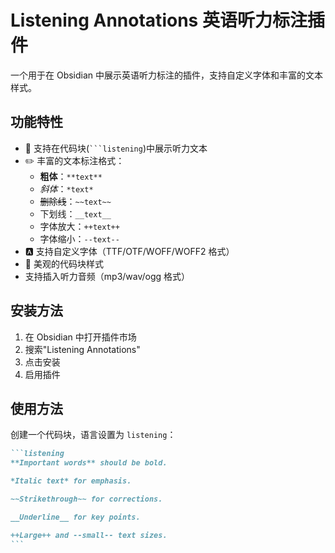 # Listening Annotations 英语听力标注插件

一个用于在 Obsidian 中展示英语听力标注的插件，支持自定义字体和丰富的文本样式。

## 功能特性

- 📝 支持在代码块(` ```listening `)中展示听力文本
- ✏️ 丰富的文本标注格式：
  - **粗体**：`**text**`
  - _斜体_：`*text*`
  - ~~删除线~~：`~~text~~`
  - 下划线：`__text__`
  - 字体放大：`++text++`
  - 字体缩小：`--text--`
- 🅰️ 支持自定义字体（TTF/OTF/WOFF/WOFF2 格式）
- 🎨 美观的代码块样式
- 支持插入听力音频（mp3/wav/ogg 格式）

## 安装方法

1. 在 Obsidian 中打开插件市场
2. 搜索"Listening Annotations"
3. 点击安装
4. 启用插件

## 使用方法

创建一个代码块，语言设置为 `listening`：

````markdown
```listening
**Important words** should be bold.

*Italic text* for emphasis.

~~Strikethrough~~ for corrections.

__Underline__ for key points.

++Large++ and --small-- text sizes.
```
````

